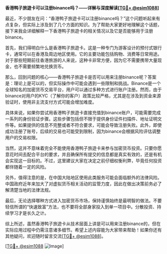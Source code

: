 **香港鸭子旅遊卡可以注册binance吗？——详解与深度解读[[TG💪+ @esim1088](https://t.me/s/esim1088)]**

最近，不少朋友在问：“香港鸭子旅遊卡可以注册binance吗？”这个问题听起来有点复杂，但实际上涉及到了几个方面的知识。为了帮助大家更好地理解这个话题，接下来我会详细解释一下香港鸭子旅遊卡的相关情况以及它是否能够用于注册binance。

首先，我们得明白什么是香港鸭子旅遊卡。这是一种专门为游客设计的预付式银行卡，通常可以在香港及周边地区使用。它的主要功能包括购物、消费等日常用途。对于那些短期前往香港旅游的人来说，这种卡非常方便，因为它不需要携带大量现金，也不需要频繁地兑换货币。

那么，回到问题的核心——香港鸭子旅遊卡是否可以用来注册binance呢？答案是：理论上是可以的，但实际操作中可能会遇到一些限制和挑战。Binance是一个全球知名的加密货币交易平台，用户可以通过多种方式进行账户注册。然而，由于binance对用户的KYC（了解你的客户）政策比较严格，尤其是在涉及到资金来源验证时，使用非主流支付方式可能会增加难度。

具体来说，如果你尝试用香港鸭子旅遊卡直接充值到binance账户，可能需要完成一系列的身份验证步骤。这些步骤包括但不限于提供身份证件扫描件、地址证明文件等。如果提供的信息不完整或者不符合要求，可能会导致注册失败。此外，即使成功注册了账号，后续的交易也可能受到限制，因为binance会根据风险评估调整用户的交易权限。

当然，这并不意味着完全不能使用香港鸭子旅遊卡来参与加密货币投资。只要你愿意花时间去配合平台的要求，并且确保所有提交的信息都是真实有效的，还是有机会实现这一目标的。不过，这里建议大家在决定之前仔细权衡利弊，毕竟任何投资都伴随着一定的风险。

另外，值得注意的是，在中国大陆地区使用此类服务可能会面临额外的法律风险。中国政府近年来加大了对虚拟货币相关活动的监管力度，因此在做出决策前务必了解清楚当地的法律法规。

最后，无论选择哪种方式进入加密货币市场，保持谨慎始终是最明智的做法。不要轻信所谓的“快速致富”方法，也不要将全部身家投入到单一项目中。分散投资、持续学习才是长久之计。

综上所述，虽然香港鸭子旅遊卡从技术层面上讲是可以用来注册binance的，但在实际应用过程中仍需注意诸多细节。希望上述内容能为大家带来帮助！如果你还有其他疑问，欢迎随时留言交流[[TG💪+ @esim1088](https://t.me/s/esim1088)]。

[[TG💪+ @esim1088](https://t.me/s/esim1088) ![Image](https://i.postimg.cc/4NQfJmqS/Snipaste-2025-05-13-00-14-12.png)]
